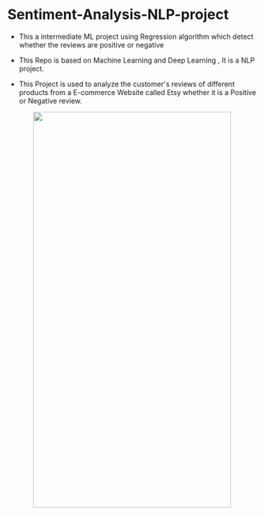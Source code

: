 # Sentiment-Analysis-NLP-project
- This a intermediate ML project using Regression algorithm which detect whether the reviews are positive or negative


- This Repo is based on Machine Learning and Deep Learning , It is a NLP project.


- This Project is used to analyze the customer's reviews of different products from a E-commerce Website called Etsy whether it is a Positive or Negative review.


<p align="center">
  <img width="400" height="800" src="https://github.com/nithinkrish-25/Sentiment-Analysis-NLP-project/blob/main/project%20screenshots/wordCloud.png?raw=true">
</p>
